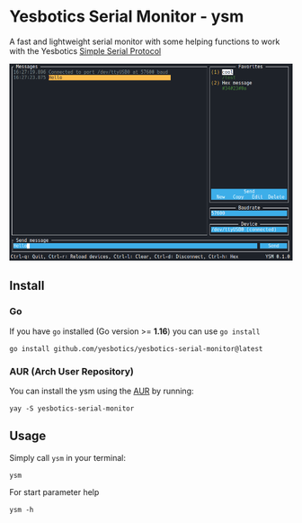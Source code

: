 # Yesbotics Serial Monitor - ysm

A fast and lightweight serial monitor with some helping functions to work with the
Yesbotics [Simple Serial Protocol](https://github.com/yesbotics/simple-serial-protocol-docs)
             
<img src="./docs/resources/screenshot.png">

## Install

### Go

If you have `go` installed (Go version >= **1.16**) you can use `go install`

```
go install github.com/yesbotics/yesbotics-serial-monitor@latest
```

### AUR (Arch User Repository)

You can install the ysm using the [AUR](https://aur.archlinux.org/packages/yesbotics-serial-monitor) by running:

```
yay -S yesbotics-serial-monitor
```

## Usage

Simply call `ysm` in your terminal:

```
ysm
```

For start parameter help

```
ysm -h
```
